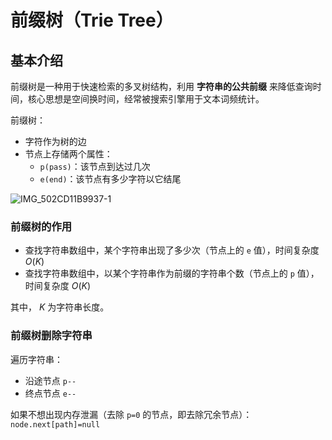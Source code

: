 # 前缀树（Trie Tree）

## 基本介绍

前缀树是一种用于快速检索的多叉树结构，利用 **字符串的公共前缀** 来降低查询时间，核心思想是空间换时间，经常被搜索引擎用于文本词频统计。

前缀树：

- 字符作为树的边
- 节点上存储两个属性：
  - `p(pass)`：该节点到达过几次
  - `e(end)`：该节点有多少字符以它结尾

![IMG_502CD11B9937-1](https://tva1.sinaimg.cn/large/008vxvgGgy1h8lqe2gyynj31lk0rq44l.jpg)

### 前缀树的作用

- 查找字符串数组中，某个字符串出现了多少次（节点上的 `e` 值），时间复杂度 $O(K)$ 
- 查找字符串数组中，以某个字符串作为前缀的字符串个数（节点上的 `p` 值）， 时间复杂度 $O(K)$

其中， $K$ 为字符串长度。

### 前缀树删除字符串

遍历字符串：

- 沿途节点 `p--`
- 终点节点 `e--`

如果不想出现内存泄漏（去除 `p=0` 的节点，即去除冗余节点）：`node.next[path]=null`



